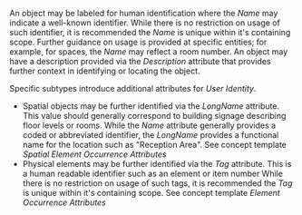 An object may be labeled for human identification where the _Name_ may indicate a well-known identifier. While there is no restriction on usage of such identifier, it is recommended the _Name_ is unique within it's containing scope. Further guidance on usage is provided at specific entities; for example, for spaces, the _Name_ may reflect a room number. An object may have a description provided via the _Description_ attribute that provides further context in identifying or locating the object.

Specific subtypes introduce additional attributes for _User Identity_.

* Spatial objects may be further identified via the _LongName_ attribute. This value should generally correspond to building signage describing floor levels or rooms. While the _Name_ attribute generally provides a coded or abbreviated identifier, the _LongName_ provides a functional name for the location such as "Reception Area". See concept template _Spatial Element Occurrence Attributes_
* Physical elements may be further identified via the _Tag_ attribute. This is a human readable identifier such as an element or item number While there is no restriction on usage of such tags, it is recommended the _Tag_ is unique within it's containing scope. See concept template _Element Occurrence Attributes_
